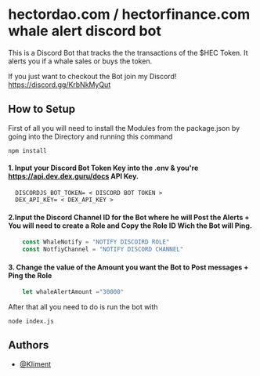 
# hectordao.com / hectorfinance.com whale alert discord bot

This is a Discord Bot that tracks the the transactions of the $HEC Token.
It alerts you if a whale sales or buys the token.


If you just want to checkout the Bot join my Discord!
https://discord.gg/KrbNkMyQut


## How to Setup

First of all you will need to install the Modules from the package.json by going into the Directory and running this command
```
npm install
```

#### 1. Input your Discord Bot Token Key into the .env & you're https://api.dev.dex.guru/docs API Key.

```
  DISCORDJS_BOT_TOKEN= < DISCORD BOT TOKEN >
  DEX_API_KEY= < DEX_API_KEY >
```

#### 2.Input the Discord Channel ID for the Bot where he will Post the Alerts + You will need to create a Role and Copy the Role ID Wich the Bot will Ping.

```javascript
    const WhaleNotify = "NOTIFY DISCOIRD ROLE"
    const NotfiyChannel = "NOTIFY DISCORD CHANNEL"
```

#### 3. Change the value of the Amount you want the Bot to Post messages + Ping the Role

```javascript
    let whaleAlertAmount ="30000"
```


After that all you need to do is run the bot with 
```
node index.js 
```





## Authors

- [@KIiment](https://github.com/KIiment)

